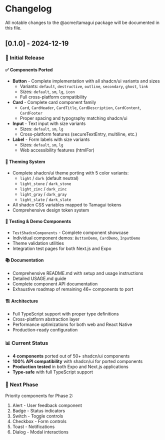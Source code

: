 # Changelog

All notable changes to the @acme/tamagui package will be documented in this file.

## [0.1.0] - 2024-12-19

### 🎉 Initial Release

#### ✅ Components Ported

- **Button** - Complete implementation with all shadcn/ui variants and sizes
  - Variants: `default`, `destructive`, `outline`, `secondary`, `ghost`, `link`
  - Sizes: `default`, `sm`, `lg`, `icon`
  - Full cross-platform compatibility
- **Card** - Complete card component family
  - `Card`, `CardHeader`, `CardTitle`, `CardDescription`, `CardContent`, `CardFooter`
  - Proper spacing and typography matching shadcn/ui
- **Input** - Text input with size variants
  - Sizes: `default`, `sm`, `lg`
  - Cross-platform features (secureTextEntry, multiline, etc.)
- **Label** - Form labels with size variants
  - Sizes: `default`, `sm`, `lg`
  - Web accessibility features (htmlFor)

#### 🎨 Theming System

- Complete shadcn/ui theme porting with 5 color variants:
  - `light` / `dark` (default neutral)
  - `light_stone` / `dark_stone`
  - `light_zinc` / `dark_zinc`
  - `light_gray` / `dark_gray`
  - `light_slate` / `dark_slate`
- All shadcn CSS variables mapped to Tamagui tokens
- Comprehensive design token system

#### 🧪 Testing & Demo Components

- `TestShadcnComponents` - Complete component showcase
- Individual component demos: `ButtonDemo`, `CardDemo`, `InputDemo`
- Theme validation utilities
- Integration test pages for both Next.js and Expo

#### 📚 Documentation

- Comprehensive README.md with setup and usage instructions
- Detailed USAGE.md guide
- Complete component API documentation
- Exhaustive roadmap of remaining 46+ components to port

#### 🏗 Architecture

- Full TypeScript support with proper type definitions
- Cross-platform abstraction layer
- Performance optimizations for both web and React Native
- Production-ready configuration

### 📊 Current Status

- **4 components** ported out of 50+ shadcn/ui components
- **100% API compatibility** with shadcn/ui for ported components
- **Production tested** in both Expo and Next.js applications
- **Type-safe** with full TypeScript support

### 🎯 Next Phase

Priority components for Phase 2:

1. Alert - User feedback component
2. Badge - Status indicators
3. Switch - Toggle controls
4. Checkbox - Form controls
5. Toast - Notifications
6. Dialog - Modal interactions
